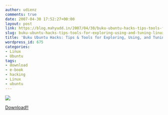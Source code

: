 ```yaml
---
author: udienz
comments: true
date: 2007-04-30 17:52:27+00:00
layout: post
link: https://blog.mahyudd.in/2007/04/30/buku-ubuntu-hacks-tips-tools-for-exploring-using-and-tuning-linux-2.html
slug: buku-ubuntu-hacks-tips-tools-for-exploring-using-and-tuning-linux-2
title: 'Buku Ubuntu Hacks: Tips & Tools for Exploring, Using, and Tuning Linux'
wordpress_id: 675
categories:
- Linux
- Ubuntu
tags:
- download
- e-book
- hacking
- Linux
- ubuntu
---
```


![](http://g.freebookshare.com/0596527209.jpg)







[Download!!](http://www.paid4load.de/getfile.php?id=16254)
